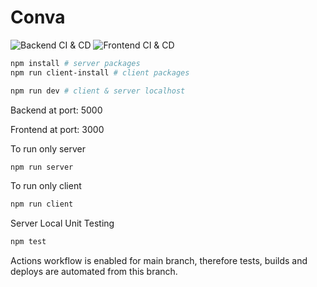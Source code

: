 # Conva

![Backend CI & CD](https://github.com/ranjanistic/conva/workflows/Backend%20CI%20&%20CD/badge.svg)
![Frontend CI & CD](https://github.com/ranjanistic/conva/workflows/Frontend%20CI%20&%20CD/badge.svg)

```bash
npm install # server packages
npm run client-install # client packages

npm run dev # client & server localhost
```

Backend at port: 5000

Frontend at port: 3000

To run only server

```bash
npm run server
```

To run only client

```bash
npm run client
```

Server Local Unit Testing

```bash
npm test
```

Actions workflow is enabled for main branch, therefore tests, builds and deploys are automated from this branch.
